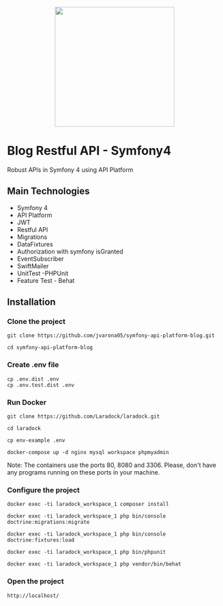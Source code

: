 <p align="center"><img src="https://www.thinkbean.com/sites/default/files/styles/768x576/public/2018-08/api-platform.png?itok=iNv26RqY" width="280"></p>

# Blog Restful API - Symfony4

Robust APIs in Symfony 4 using API Platform

## Main Technologies

- Symfony 4
- API Platform
- JWT
- Restful API
- Migrations
- DataFixtures
- Authorization with symfony isGranted
- EventSubscriber
- SwiftMailer
- UnitTest -PHPUnit
- Feature Test - Behat

## Installation

### Clone the project

```
git clone https://github.com/jvarona05/symfony-api-platform-blog.git

cd symfony-api-platform-blog
```

### Create .env file

```
cp .env.dist .env
cp .env.test.dist .env
```

### Run Docker

```
git clone https://github.com/Laradock/laradock.git

cd laradock

cp env-example .env

docker-compose up -d nginx mysql workspace phpmyadmin
```

Note: The containers use the ports 80, 8080 and 3306. Please,
don't have any programs running on these ports in your machine.

### Configure the project

```
docker exec -ti laradock_workspace_1 composer install

docker exec -ti laradock_workspace_1 php bin/console doctrine:migrations:migrate

docker exec -ti laradock_workspace_1 php bin/console doctrine:fixtures:load

docker exec -ti laradock_workspace_1 php bin/phpunit

docker exec -ti laradock_workspace_1 php vendor/bin/behat
```

### Open the project

```
http://localhost/
```
